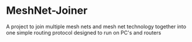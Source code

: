 # MeshNet-Joiner
A project to join multiple mesh nets and mesh net technology together into one simple routing protocol designed to run on PC's and routers


